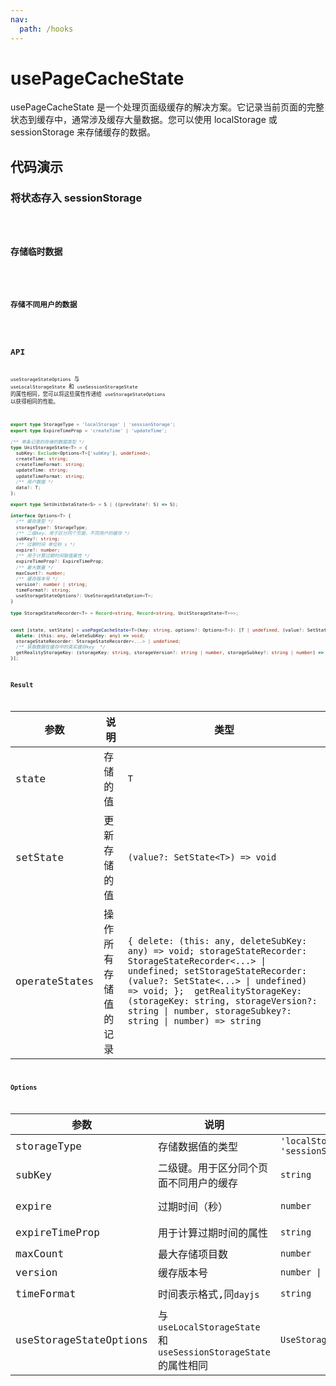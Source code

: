 ```yaml
---
nav:
  path: /hooks
---
```


# usePageCacheState

usePageCacheState 是一个处理页面级缓存的解决方案。它记录当前页面的完整状态到缓存中，通常涉及缓存大量数据。您可以使用 localStorage 或 sessionStorage 来存储缓存的数据。

## 代码演示

### 将状态存入 sessionStorage

<code src="./demo/demo1.tsx" />

### 存储临时数据

<code src="./demo/demo2.tsx" />

### 存储不同用户的数据

<code src="./demo/demo3.tsx" />

## API

`useStorageStateOptions` 与 `useLocalStorageState` 和 `useSessionStorageState` 的属性相同，您可以将这些属性传递给 `useStorageStateOptions` 以获得相同的性能。

```typescript
export type StorageType = 'localStorage' | 'sessionStorage';
export type ExpireTimeProp = 'createTime' | 'updateTime';

/** 单条记录的存储的数据类型 */
type UnitStorageState<T> = {
  subKey: Exclude<Options<T>['subKey'], undefined>;
  createTime: string;
  createTimeFormat: string;
  updateTime: string;
  updateTimeFormat: string;
  /** 用户数据 */
  data?: T;
};

export type SetUnitDataState<S> = S | ((prevState?: S) => S);

interface Options<T> {
  /** 缓存类型 */
  storageType?: StorageType;
  /** 二级key。用于区分同个页面，不同用户的缓存 */
  subKey?: string;
  /** 过期时间 单位秒 s */
  expire?: number;
  /** 用于计算过期时间取值属性 */
  expireTimeProp?: ExpireTimeProp;
  /** 最大数量 */
  maxCount?: number;
  /** 缓存版本号 */
  version?: number | string;
  timeFormat?: string;
  useStorageStateOptions?: UseStorageStateOption<T>;
}

type StorageStateRecorder<T> = Record<string, Record<string, UnitStorageState<T>>>;


const [state, setState] = usePageCacheState<T>(key: string, options?: Options<T>): [T | undefined, (value?: SetState<T> | undefined) => void, {
  delete: (this: any, deleteSubKey: any) => void;
  storageStateRecorder: StorageStateRecorder<...> | undefined;
  /** 获取数据在缓存中的真实缓存key  */
  getRealityStorageKey: (storageKey: string, storageVersion?: string | number, storageSubkey?: string | number) => string
}];
```

### Result

| 参数          | 说明                 | 类型                                                                                                                                                                                                                                                                                                                   |
| ------------- | -------------------- | ---------------------------------------------------------------------------------------------------------------------------------------------------------------------------------------------------------------------------------------------------------------------------------------------------------------------- |
| state         | 存储的值             | `T`                                                                                                                                                                                                                                                                                                                    |
| setState      | 更新存储的值         | `(value?: SetState<T>) => void`                                                                                                                                                                                                                                                                                        |
| operateStates | 操作所有存储值的记录 | `{ delete: (this: any, deleteSubKey: any) => void; storageStateRecorder: StorageStateRecorder<...> \| undefined; setStorageStateRecorder: (value?: SetState<...> \| undefined) => void; };  getRealityStorageKey: (storageKey: string, storageVersion?: string \| number, storageSubkey?: string \| number) => string` |

### Options

| 参数                   | 说明                                                             | 类型                                 | 默认值                         |
| ---------------------- | ---------------------------------------------------------------- | ------------------------------------ | ------------------------------ |
| storageType            | 存储数据值的类型                                                 | `'localStorage' \| 'sessionStorage'` | `'localStorage'`               |
| subKey                 | 二级键。用于区分同个页面不同用户的缓存                           | `string`                             | `default`                      |
| expire                 | 过期时间（秒）                                                   | `number`                             | `60 * 60 * 24 * 180`(半年)     |
| expireTimeProp         | 用于计算过期时间的属性                                           | `string`                             | `'createTime' \| 'updateTime'` |
| maxCount               | 最大存储项目数                                                   | `number`                             | `100`                          |
| version                | 缓存版本号                                                       | `number \| string`                   | `'default'`                    |
| timeFormat             | 时间表示格式,同`dayjs`                                           | `string`                             | `'YYYY-MM-DD HH:mm:ss'`        |
| useStorageStateOptions | 与 `useLocalStorageState` 和 `useSessionStorageState` 的属性相同 | `UseStorageStateOption<T>`           | -                              |
